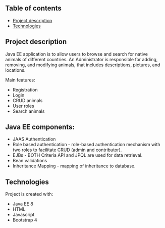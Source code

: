 
## Table of contents
* [Project description](#project-description)
* [Technologies](#technologies)

## Project description
Java EE application is to allow users to browse and search for native
animals of different countries. An Administrator is responsible for adding,
removing, and modifying animals, that includes descriptions, pictures, and
locations.

Main features:
 * Registration
 * Login
 * CRUD animals
 * User roles
 * Search animals
 
## Java EE components:
 * JAAS Authentication
* Role based authentication - role-based authentication mechanism with two roles to facilitate CRUD (admin and contributor).
* EJBs - BOTH Criteria API and JPQL are used for data retrieval.
* Bean validations 
* Inheritance Mapping - mapping of inheritance to database.
 
## Technologies
Project is created with:
 * Java EE 8
 * HTML
 * Javascript
 * Bootstrap 4
